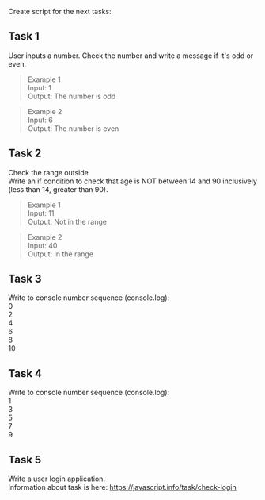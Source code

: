 Create script for the next tasks:

## Task 1
User inputs a number. Check the number and write a message if it's odd or even.
> Example 1  
Input: 1  
Output: The number is odd  


>Example 2  
Input: 6  
Output: The number is even  

## Task 2
Check the range outside  
Write an if condition to check that age is NOT between 14 and 90 inclusively (less than 14, greater than 90).
> Example 1  
Input: 11  
Output: Not in the range


> Example 2  
Input: 40  
Output: In the range


## Task 3
Write to console number sequence (console.log):  
0  
2  
4  
6  
8  
10  

## Task 4
Write to console number sequence (console.log):  
1  
3  
5  
7  
9  

## Task 5
Write a user login application.   
Information about task is here: https://javascript.info/task/check-login
